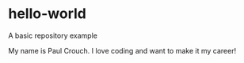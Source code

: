 # hello-world
A basic repository example

My name is Paul Crouch. I love coding and want to make it my career!
